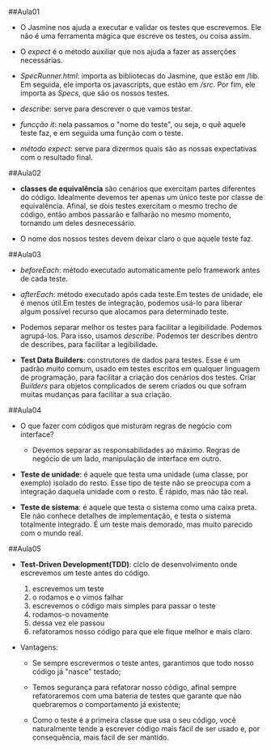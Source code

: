 ##Aula01
- O Jasmine nos ajuda a executar e validar os testes que escrevemos. Ele não é uma ferramenta mágica que escreve os testes, ou coisa assim.

- O _expect_ é o método auxiliar que nos ajuda a fazer as asserções necessárias.

- _SpecRunner.html_: importa as bibliotecas do Jasmine, que estão em /lib. Em seguida, ele importa os javascripts, que estão em _/src_. Por fim, ele importa as _Specs_, que são os nossos testes.

- _describe_: serve para descrever o que vamos testar.

- _funcção it_: nela passamos o "nome do teste", ou seja, o quê aquele teste faz, e em seguida uma função com o teste.

- _método expect_: serve para dizermos quais são as nossas expectativas com o resultado final. 

##Aula02
- **classes de equivalência** são cenários que exercitam partes diferentes do código. Idealmente devemos ter apenas um único teste por classe de equivalência. Afinal, se dois testes exercitam o mesmo trecho de código, então ambos passarão e falharão no mesmo momento, tornando um deles desnecessário.

- O nome dos nossos testes devem deixar claro o que aquele teste faz. 

##Aula03
- _beforeEach_: método executado automaticamente pelo framework antes de cada teste. 

- _afterEach_: método executado após cada teste.Em testes de unidade, ele é menos útil.Em testes de integração, podemos usá-lo para liberar algum possível recurso que alocamos para determinado teste.

- Podemos separar melhor os testes para facilitar a legibilidade. Podemos agrupá-los. Para isso, usamos _describe_. Podemos ter describes dentro de describes, para facilitar a legibilidade. 

- **Test Data Builders**: construtores de dados para testes. Esse é um padrão muito comum, usado em testes escritos em qualquer linguagem de programação, para facilitar a criação dos cenários dos testes. Criar _Builders_ para objetos complicados de serem criados ou que sofram muitas mudanças para facilitar a sua criação.

##Aula04
- O que fazer com códigos que misturam regras de negócio com interface?
  - Devemos separar as responsabilidades ao máximo. Regras de negócio de um lado, manipulação de interface em outro. 

- **Teste de unidade**: é aquele que testa uma unidade (uma classe, por exemplo) isolado do resto. Esse tipo de teste não se preocupa com a integração daquela unidade com o resto. É rápido, mas não tão real.

- **Teste de sistema**: é aquele que testa o sistema como uma caixa preta. Ele não conhece detalhes de implementação, e testa o sistema totalmente integrado. É um teste mais demorado, mas muito parecido com o mundo real.

##Aula05
- **Test-Driven Development(TDD)**: ciclo de desenvolvimento onde escrevemos um teste antes do código.
  1. escrevemos um teste
  2. o rodamos e o vimos falhar
  3. escrevemos o código mais simples para passar o teste
  4. rodamos-o novamente
  5. dessa vez ele passou
  6. refatoramos nosso código para que ele fique melhor e mais claro. 

- Vantagens:
  - Se sempre escrevermos o teste antes, garantimos que todo nosso código já "nasce" testado;

  - Temos segurança para refatorar nosso código, afinal sempre refatoraremos com uma bateria de testes que garante que não quebraremos o comportamento já existente;

  - Como o teste é a primeira classe que usa o seu código, você naturalmente tende a escrever código mais fácil de ser usado e, por consequência, mais fácil de ser mantido.
